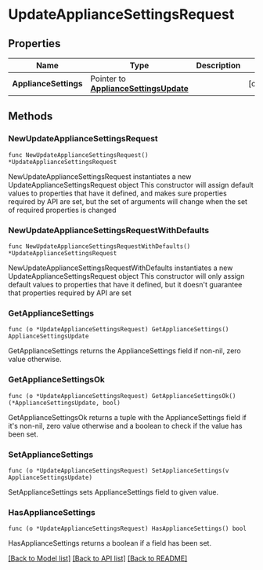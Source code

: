 # UpdateApplianceSettingsRequest

## Properties

Name | Type | Description | Notes
------------ | ------------- | ------------- | -------------
**ApplianceSettings** | Pointer to [**ApplianceSettingsUpdate**](ApplianceSettingsUpdate.md) |  | [optional] 

## Methods

### NewUpdateApplianceSettingsRequest

`func NewUpdateApplianceSettingsRequest() *UpdateApplianceSettingsRequest`

NewUpdateApplianceSettingsRequest instantiates a new UpdateApplianceSettingsRequest object
This constructor will assign default values to properties that have it defined,
and makes sure properties required by API are set, but the set of arguments
will change when the set of required properties is changed

### NewUpdateApplianceSettingsRequestWithDefaults

`func NewUpdateApplianceSettingsRequestWithDefaults() *UpdateApplianceSettingsRequest`

NewUpdateApplianceSettingsRequestWithDefaults instantiates a new UpdateApplianceSettingsRequest object
This constructor will only assign default values to properties that have it defined,
but it doesn't guarantee that properties required by API are set

### GetApplianceSettings

`func (o *UpdateApplianceSettingsRequest) GetApplianceSettings() ApplianceSettingsUpdate`

GetApplianceSettings returns the ApplianceSettings field if non-nil, zero value otherwise.

### GetApplianceSettingsOk

`func (o *UpdateApplianceSettingsRequest) GetApplianceSettingsOk() (*ApplianceSettingsUpdate, bool)`

GetApplianceSettingsOk returns a tuple with the ApplianceSettings field if it's non-nil, zero value otherwise
and a boolean to check if the value has been set.

### SetApplianceSettings

`func (o *UpdateApplianceSettingsRequest) SetApplianceSettings(v ApplianceSettingsUpdate)`

SetApplianceSettings sets ApplianceSettings field to given value.

### HasApplianceSettings

`func (o *UpdateApplianceSettingsRequest) HasApplianceSettings() bool`

HasApplianceSettings returns a boolean if a field has been set.


[[Back to Model list]](../README.md#documentation-for-models) [[Back to API list]](../README.md#documentation-for-api-endpoints) [[Back to README]](../README.md)


